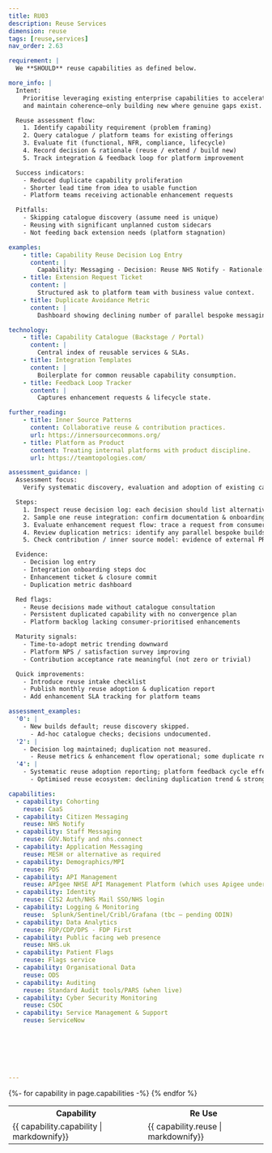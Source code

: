 ```yaml
---
title: RU03
description: Reuse Services
dimension: reuse
tags: [reuse,services]
nav_order: 2.63

requirement: |
  We **SHOULD** reuse capabilities as defined below.

more_info: |
  Intent:
    Prioritise leveraging existing enterprise capabilities to accelerate delivery
    and maintain coherence—only building new where genuine gaps exist.

  Reuse assessment flow:
    1. Identify capability requirement (problem framing)
    2. Query catalogue / platform teams for existing offerings
    3. Evaluate fit (functional, NFR, compliance, lifecycle)
    4. Record decision & rationale (reuse / extend / build new)
    5. Track integration & feedback loop for platform improvement

  Success indicators:
    - Reduced duplicate capability proliferation
    - Shorter lead time from idea to usable function
    - Platform teams receiving actionable enhancement requests

  Pitfalls:
    - Skipping catalogue discovery (assume need is unique)
    - Reusing with significant unplanned custom sidecars
    - Not feeding back extension needs (platform stagnation)

examples: 
    - title: Capability Reuse Decision Log Entry
      content: |
        Capability: Messaging - Decision: Reuse NHS Notify - Rationale: SLA & feature fit.
    - title: Extension Request Ticket
      content: |
        Structured ask to platform team with business value context.
    - title: Duplicate Avoidance Metric
      content: |
        Dashboard showing declining number of parallel bespoke messaging solutions.

technology:
    - title: Capability Catalogue (Backstage / Portal)
      content: |
        Central index of reusable services & SLAs.
    - title: Integration Templates
      content: |
        Boilerplate for common reusable capability consumption.
    - title: Feedback Loop Tracker
      content: |
        Captures enhancement requests & lifecycle state.

further_reading:
    - title: Inner Source Patterns
      content: Collaborative reuse & contribution practices.
      url: https://innersourcecommons.org/
    - title: Platform as Product
      content: Treating internal platforms with product discipline.
      url: https://teamtopologies.com/

assessment_guidance: |
  Assessment focus:
    Verify systematic discovery, evaluation and adoption of existing capabilities with feedback loop to platform owners.

  Steps:
    1. Inspect reuse decision log: each decision should list alternative capabilities considered & evaluation summary.
    2. Sample one reuse integration: confirm documentation & onboarding time within target (no hidden complexity).
    3. Evaluate enhancement request flow: trace a request from consumer to platform backlog & resolution.
    4. Review duplication metrics: identify any parallel bespoke builds—assess retirement plan.
    5. Check contribution / inner source model: evidence of external PRs or issue triage participation.

  Evidence:
    - Decision log entry
    - Integration onboarding steps doc
    - Enhancement ticket & closure commit
    - Duplication metric dashboard

  Red flags:
    - Reuse decisions made without catalogue consultation
    - Persistent duplicated capability with no convergence plan
    - Platform backlog lacking consumer-prioritised enhancements

  Maturity signals:
    - Time-to-adopt metric trending downward
    - Platform NPS / satisfaction survey improving
    - Contribution acceptance rate meaningful (not zero or trivial)

  Quick improvements:
    - Introduce reuse intake checklist
    - Publish monthly reuse adoption & duplication report
    - Add enhancement SLA tracking for platform teams

assessment_examples:
  '0': |
    - New builds default; reuse discovery skipped.
      - Ad-hoc catalogue checks; decisions undocumented.
  '2': |
    - Decision log maintained; duplication not measured.
      - Reuse metrics & enhancement flow operational; some duplicate retirement plans.
  '4': |
    - Systematic reuse adoption reporting; platform feedback cycle effective.
      - Optimised reuse ecosystem: declining duplication trend & strong contribution signals.

capabilities:
  - capability: Cohorting
    reuse: CaaS
  - capability: Citizen Messaging   
    reuse: NHS Notify
  - capability: Staff Messaging 
    reuse: GOV.Notify and nhs.connect       
  - capability: Application Messaging
    reuse: MESH or alternative as required  
  - capability: Demographics/MPI  
    reuse: PDS  
  - capability: API Management
    reuse: APIgee NHSE API Management Platform (which uses Apigee underneath)
  - capability: Identity 
    reuse: CIS2 Auth/NHS Mail SSO/NHS login              
  - capability: Logging & Monitoring
    reuse:  Splunk/Sentinel/Cribl/Grafana (tbc – pending ODIN)
  - capability: Data Analytics
    reuse: FDP/CDP/DPS - FDP First  
  - capability: Public facing web presence
    reuse: NHS.uk       
  - capability: Patient Flags
    reuse: Flags service  
  - capability: Organisational Data
    reuse: ODS
  - capability: Auditing 
    reuse: Standard Audit tools/PARS (when live)
  - capability: Cyber Security Monitoring 
    reuse: CSOC                     
  - capability: Service Management & Support
    reuse: ServiceNow    







---
```

<table>
<tr>
<th>
Capability
</th>
<th>
Re Use
</th>
</tr>
{%- for capability in page.capabilities  -%}
<tr>
<td>
{{ capability.capability  | markdownify}}
</td>
<td>
{{ capability.reuse  | markdownify}}
</td>
</tr>
{% endfor %}
</table>
